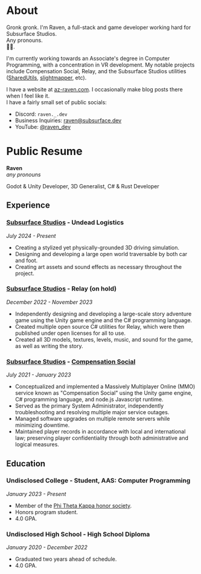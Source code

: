 # About
Gronk gronk. I'm Raven, a full-stack and game developer working hard for Subsurface Studios.  
Any pronouns.  
🏳️‍🌈.  

I'm currently working towards an Associate's degree in Computer Programming, with a concentration
in VR development. My notable projects include Compensation Social, Relay, and the Subsurface Studios
utilities ([SharedUtils](https://github.com/SubsurfaceStudios/SharedUtils), [slightmapper](https://github.com/SubsurfaceStudios/slightmapper), etc).  

I have a website at [az-raven.com](https://az-raven.com). I occasionally make blog posts there when I feel like it.  
I have a fairly small set of public socials:
- Discord: `raven._.dev`
- Business Inquiries: [raven@subsurface.dev](mailto://raven@subsurface.dev)
- YouTube: [@raven_dev](https://youtube.com/@raven_dev)

# Public Resume
**Raven**  
_any pronouns_  

Godot & Unity Developer, 3D Generalist, C# & Rust Developer

## Experience
### [Subsurface Studios](https://subsurface.dev/team/) - Undead Logistics
_July 2024 - Present_
- Creating a stylized yet physically-grounded 3D driving simulation.
- Designing and developing a large open world traversable by both car and foot.
- Creating art assets and sound effects as necessary throughout the project.
### [Subsurface Studios](https://subsurface.dev/team/) - Relay (on hold)
_December 2022 - November 2023_
- Independently designing and developing a large-scale story adventure game using the Unity game engine and the C# programming language.
- Created multiple open source C# utilities for Relay, which were then published under open licenses for all to use.
- Created all 3D models, textures, levels, music, and sound for the game, as well as writing the story.
### [Subsurface Studios](https://subsurface.dev/team/) - [Compensation Social](https://compensation.subsurface.dev/)
_July 2021 - January 2023_
- Conceptualized and implemented a Massively Multiplayer Online (MMO) service known as "Compensation Social" using the Unity game engine, C# programming language, and node.js Javascript runtime.
- Served as the primary System Administrator, independently troubleshooting and resolving multiple major service outages.
- Managed software upgrades on multiple remote servers while minimizing downtime.
- Maintained player records in accordance with local and international law; preserving player confidentiality through both administrative and logical measures.

## Education
### **Undisclosed College** - Student, AAS: Computer Programming
_January 2023 - Present_
- Member of the [Phi Theta Kappa honor society](https://ptk.org).
- Honors program student.
- 4.0 GPA.
### **Undisclosed High School** - High School Diploma
_January 2020 - December 2022_
- Graduated two years ahead of schedule.
- 4.0 GPA.
